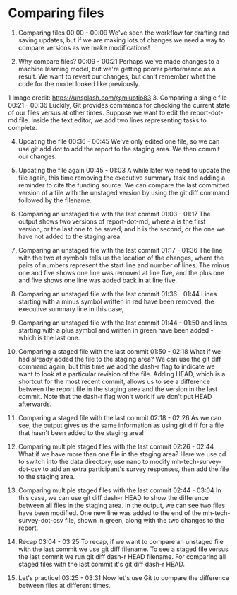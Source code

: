 # Comparing files

1. Comparing files
00:00 - 00:09
We've seen the workflow for drafting and saving updates, but if we are making lots of changes we need a way to compare versions as we make modifications!

2. Why compare files?
00:09 - 00:21
Perhaps we've made changes to a machine learning model, but we're getting poorer performance as a result. We want to revert our changes, but can't remember what the code for the model looked like previously.

1 Image credit: https://unsplash.com/@mluotio83
3. Comparing a single file
00:21 - 00:36
Luckily, Git provides commands for checking the current state of our files versus at other times. Suppose we want to edit the report-dot-md file. Inside the text editor, we add two lines representing tasks to complete.

4. Updating the file
00:36 - 00:45
We've only edited one file, so we can use git add dot to add the report to the staging area. We then commit our changes.

5. Updating the file again
00:45 - 01:03
A while later we need to update the file again, this time removing the executive summary task and adding a reminder to cite the funding source. We can compare the last committed version of a file with the unstaged version by using the git diff command followed by the filename.

6. Comparing an unstaged file with the last commit
01:03 - 01:17
The output shows two versions of report-dot-md, where a is the first version, or the last one to be saved, and b is the second, or the one we have not added to the staging area.

7. Comparing an unstaged file with the last commit
01:17 - 01:36
The line with the two at symbols tells us the location of the changes, where the pairs of numbers represent the start line and number of lines. The minus one and five shows one line was removed at line five, and the plus one and five shows one line was added back in at line five.

8. Comparing an unstaged file with the last commit
01:36 - 01:44
Lines starting with a minus symbol written in red have been removed, the executive summary line in this case,

9. Comparing an unstaged file with the last commit
01:44 - 01:50
and lines starting with a plus symbol and written in green have been added - which is the last one.

10. Comparing a staged file with the last commit
01:50 - 02:18
What if we had already added the file to the staging area? We can use the git diff command again, but this time we add the dash-r flag to indicate we want to look at a particular revision of the file. Adding HEAD, which is a shortcut for the most recent commit, allows us to see a difference between the report file in the staging area and the version in the last commit. Note that the dash-r flag won't work if we don't put HEAD afterwards.

11. Comparing a staged file with the last commit
02:18 - 02:26
As we can see, the output gives us the same information as using git diff for a file that hasn't been added to the staging area!

12. Comparing multiple staged files with the last commit
02:26 - 02:44
What if we have more than one file in the staging area? Here we use cd to switch into the data directory, use nano to modify mh-tech-survey-dot-csv to add an extra participant's survey responses, then add the file to the staging area.

13. Comparing multiple staged files with the last commit
02:44 - 03:04
In this case, we can use git diff dash-r HEAD to show the difference between all files in the staging area. In the output, we can see two files have been modified. One new line was added to the end of the mh-tech-survey-dot-csv file, shown in green, along with the two changes to the report.

14. Recap
03:04 - 03:25
To recap, if we want to compare an unstaged file with the last commit we use git diff filename. To see a staged file versus the last commit we run git diff dash-r HEAD filename. For comparing all staged files with the last commit it's git diff dash-r HEAD.

15. Let's practice!
03:25 - 03:31
Now let's use Git to compare the difference between files at different times.